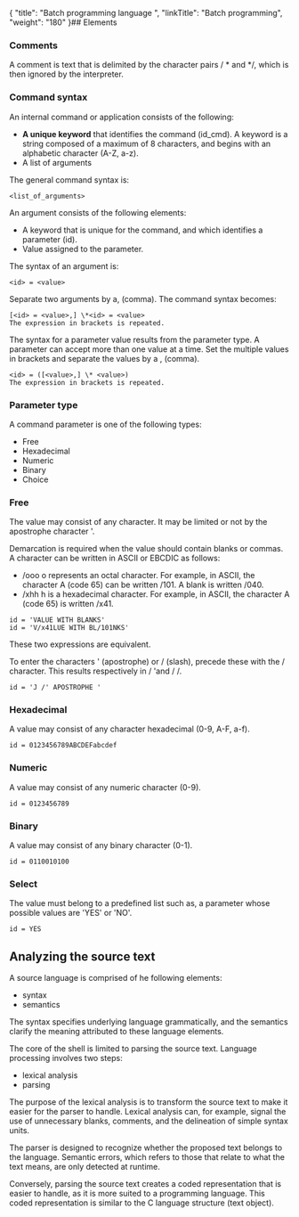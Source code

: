 {
    "title": "Batch programming language ",
    "linkTitle": "Batch programming",
    "weight": "180"
}## Elements

### Comments

A comment is text that is delimited by the character pairs / \* and \*/, which is then ignored by the interpreter.

### Command syntax

An internal command or application consists of the following:

-   **A unique keyword** that identifies the command (id\_cmd). A keyword is a string composed of a maximum of 8 characters, and begins with an alphabetic character (A-Z, a-z).
-   A list of arguments

The general command syntax is:

```
<list_of_arguments>
```

An argument consists of the following elements:

-   A keyword that is unique for the command, and which identifies a parameter (id).
-   Value assigned to the parameter.

The syntax of an argument is:

```
<id> = <value>
```

Separate two arguments  by a, (comma). The command syntax becomes:

```
[<id> = <value>,] \*<id> = <value>
The expression in brackets is repeated.
```

The syntax for a parameter value  results from the parameter type. A parameter can accept more than one value at a time. Set the multiple values in brackets and separate the values by a , (comma).

```
<id> = ([<value>,] \* <value>)
The expression in brackets is repeated.
```

### Parameter type

A command parameter is one of the following types:

-   Free
-   Hexadecimal
-   Numeric
-   Binary
-   Choice

### Free

The value may consist of any character. It may be limited or not by the apostrophe character '.

Demarcation is required when the value should contain blanks or commas. A character can be written in ASCII or EBCDIC as follows:

-   /ooo o represents an octal character. For example, in ASCII, the character A (code 65) can be written /101. A blank is written /040.
-   /xhh h is a hexadecimal character. For example, in ASCII, the character A (code 65) is written /x41.

```
id = 'VALUE WITH BLANKS'
id = 'V/x41LUE WITH BL/101NKS'
```

These two expressions are equivalent.

To enter the characters ' (apostrophe) or / (slash), precede these with the / character. This results respectively in / 'and / /.

```
id = 'J /' APOSTROPHE '
```

### Hexadecimal

A value may consist of any character hexadecimal (0-9, A-F, a-f).

```
id = 0123456789ABCDEFabcdef
```

### Numeric

A value may consist of any numeric character (0-9).

```
id = 0123456789
```

### Binary

A value may consist of any binary character (0-1).

```
id = 0110010100
```

### Select

The value must belong to a predefined list such as, a parameter whose possible values ​​are 'YES' or 'NO'.

```
id = YES
```

## Analyzing the source text

A  source language is comprised of he following elements:

-   syntax
-   semantics

The syntax specifies underlying language grammatically, and the semantics clarify the meaning attributed to these language elements.

The core of the shell is limited to parsing the source text. Language processing involves two steps:

-   lexical analysis
-   parsing

The purpose of the lexical analysis is to transform the source text to make it easier for the parser to handle. Lexical analysis can, for example, signal the use of unnecessary blanks, comments, and the delineation of simple syntax units.

The parser is designed to recognize whether the proposed text belongs to the language.  Semantic errors,  which refers to those that relate to what the text means, are only detected at runtime.

Conversely, parsing the source text creates a coded representation that is easier to handle, as it is more suited to a programming language. This coded representation is similar to the C language structure  (text object).
